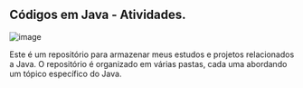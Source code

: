 ## Códigos em Java - Atividades. 
![image](https://github.com/Hkaua/codigos-em-java/assets/115200562/829a5f67-c11d-46cc-a69e-b155350ab4c2) 

Este é um repositório para armazenar meus estudos e projetos relacionados a Java. O repositório é organizado em várias pastas, cada uma abordando um tópico específico do Java.         
   
